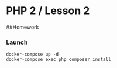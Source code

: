 # PHP 2 / Lesson 2
##Homework

### Launch
```
docker-compose up -d
docker-compose exec php composer install
```
